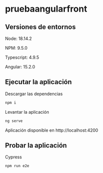 # pruebaangularfront

## Versiones de entornos
Node: 18.14.2 

NPM: 9.5.0

Typescript: 4.9.5

Angular: 15.2.0

## Ejecutar la aplicación
Descargar las dependencias
```bash
npm i
```
Levantar la aplicación
```bash
ng serve
```
Aplicación disponible en http://localhost:4200

## Probar la aplicación
Cypress
```bash
npm run e2e
```
